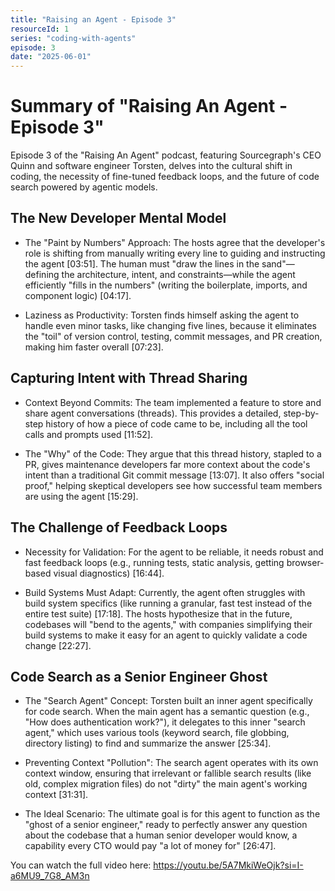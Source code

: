 ```yaml
---
title: "Raising an Agent - Episode 3"
resourceId: 1
series: "coding-with-agents"
episode: 3
date: "2025-06-01"
---
```


# Summary of "Raising An Agent - Episode 3"

Episode 3 of the "Raising An Agent" podcast, featuring Sourcegraph's CEO Quinn and software engineer Torsten, delves into the cultural shift in coding, the necessity of fine-tuned feedback loops, and the future of code search powered by agentic models.

## The New Developer Mental Model

- The "Paint by Numbers" Approach: The hosts agree that the developer's role is shifting from manually writing every line to guiding and instructing the agent [03:51]. The human must "draw the lines in the sand"—defining the architecture, intent, and constraints—while the agent efficiently "fills in the numbers" (writing the boilerplate, imports, and component logic) [04:17].

- Laziness as Productivity: Torsten finds himself asking the agent to handle even minor tasks, like changing five lines, because it eliminates the "toil" of version control, testing, commit messages, and PR creation, making him faster overall [07:23].

## Capturing Intent with Thread Sharing

- Context Beyond Commits: The team implemented a feature to store and share agent conversations (threads). This provides a detailed, step-by-step history of how a piece of code came to be, including all the tool calls and prompts used [11:52].

- The "Why" of the Code: They argue that this thread history, stapled to a PR, gives maintenance developers far more context about the code's intent than a traditional Git commit message [13:07]. It also offers "social proof," helping skeptical developers see how successful team members are using the agent [15:29].

## The Challenge of Feedback Loops

- Necessity for Validation: For the agent to be reliable, it needs robust and fast feedback loops (e.g., running tests, static analysis, getting browser-based visual diagnostics) [16:44].

- Build Systems Must Adapt: Currently, the agent often struggles with build system specifics (like running a granular, fast test instead of the entire test suite) [17:18]. The hosts hypothesize that in the future, codebases will "bend to the agents," with companies simplifying their build systems to make it easy for an agent to quickly validate a code change [22:27].

## Code Search as a Senior Engineer Ghost

- The "Search Agent" Concept: Torsten built an inner agent specifically for code search. When the main agent has a semantic question (e.g., "How does authentication work?"), it delegates to this inner "search agent," which uses various tools (keyword search, file globbing, directory listing) to find and summarize the answer [25:34].

- Preventing Context "Pollution": The search agent operates with its own context window, ensuring that irrelevant or fallible search results (like old, complex migration files) do not "dirty" the main agent's working context [31:31].

- The Ideal Scenario: The ultimate goal is for this agent to function as the "ghost of a senior engineer," ready to perfectly answer any question about the codebase that a human senior developer would know, a capability every CTO would pay "a lot of money for" [26:47].

You can watch the full video here: <https://youtu.be/5A7MkiWeOjk?si=I-a6MU9_7G8_AM3n>
